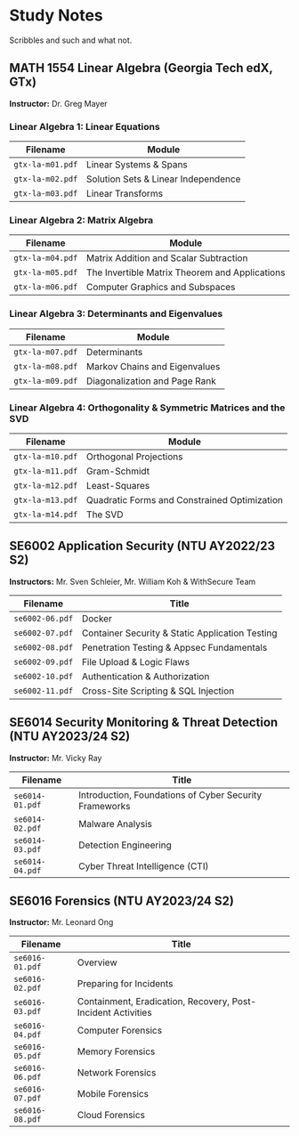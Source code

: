 # Study Notes

Scribbles and such and what not.

## MATH 1554 Linear Algebra (Georgia Tech edX, GTx)

**Instructor:** Dr. Greg Mayer

### Linear Algebra 1: Linear Equations

| Filename         | Module                              |
| ---------------- | ----------------------------------- |
| `gtx-la-m01.pdf` | Linear Systems & Spans              |
| `gtx-la-m02.pdf` | Solution Sets & Linear Independence |
| `gtx-la-m03.pdf` | Linear Transforms                   |

### Linear Algebra 2: Matrix Algebra

| Filename         | Module                                         |
| ---------------- | ---------------------------------------------- |
| `gtx-la-m04.pdf` | Matrix Addition and Scalar Subtraction         |
| `gtx-la-m05.pdf` | The Invertible Matrix Theorem and Applications |
| `gtx-la-m06.pdf` | Computer Graphics and Subspaces                |

### Linear Algebra 3: Determinants and Eigenvalues

| Filename         | Module                        |
| ---------------- | ----------------------------- |
| `gtx-la-m07.pdf` | Determinants                  |
| `gtx-la-m08.pdf` | Markov Chains and Eigenvalues |
| `gtx-la-m09.pdf` | Diagonalization and Page Rank |

### Linear Algebra 4: Orthogonality & Symmetric Matrices and the SVD

| Filename         | Module                                       |
| ---------------- | -------------------------------------------- |
| `gtx-la-m10.pdf` | Orthogonal Projections                       |
| `gtx-la-m11.pdf` | Gram-Schmidt                                 |
| `gtx-la-m12.pdf` | Least-Squares                                |
| `gtx-la-m13.pdf` | Quadratic Forms and Constrained Optimization |
| `gtx-la-m14.pdf` | The SVD                                      |

## SE6002 Application Security (NTU AY2022/23 S2)

**Instructors:** Mr. Sven Schleier, Mr. William Koh & WithSecure Team

| Filename        | Title                                           |
| --------------- | ----------------------------------------------- |
| `se6002-06.pdf` | Docker                                          |
| `se6002-07.pdf` | Container Security & Static Application Testing |
| `se6002-08.pdf` | Penetration Testing & Appsec Fundamentals       |
| `se6002-09.pdf` | File Upload & Logic Flaws                       |
| `se6002-10.pdf` | Authentication & Authorization                  |
| `se6002-11.pdf` | Cross-Site Scripting & SQL Injection            |

## SE6014 Security Monitoring & Threat Detection (NTU AY2023/24 S2)

**Instructor:** Mr. Vicky Ray

| Filename        | Title                                                  |
| --------------- | ------------------------------------------------------ |
| `se6014-01.pdf` | Introduction, Foundations of Cyber Security Frameworks |
| `se6014-02.pdf` | Malware Analysis                                       |
| `se6014-03.pdf` | Detection Engineering                                  |
| `se6014-04.pdf` | Cyber Threat Intelligence (CTI)                        |

## SE6016 Forensics (NTU AY2023/24 S2)

**Instructor:** Mr. Leonard Ong

| Filename        | Title                                                        |
| --------------- | ------------------------------------------------------------ |
| `se6016-01.pdf` | Overview                                                     |
| `se6016-02.pdf` | Preparing for Incidents                                      |
| `se6016-03.pdf` | Containment, Eradication, Recovery, Post-Incident Activities |
| `se6016-04.pdf` | Computer Forensics                                           |
| `se6016-05.pdf` | Memory Forensics                                             |
| `se6016-06.pdf` | Network Forensics                                            |
| `se6016-07.pdf` | Mobile Forensics                                             |
| `se6016-08.pdf` | Cloud Forensics                                              |

<!-- To-do List:
1. IT5002 Computer System and Applications (NUS MComp General Track)
2. CS3206 Artificial Intelligence (Sunway University)
3. CS3304 Computational Intelligence (Sunway University)
4. SE6004 Security and Risk Management (NTU MSc Cybersecurity)
5. SE6011 Network Security (NTU MSc Cybersecurity)
6. ISC2 CC Certification
 -->
